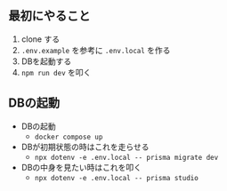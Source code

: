 
## 最初にやること

1. clone する
2. `.env.example` を参考に `.env.local` を作る
3. DBを起動する
4. `npm run dev` を叩く

## DBの起動

- DBの起動
  - `docker compose up`
- DBが初期状態の時はこれを走らせる
  - `npx dotenv -e .env.local -- prisma migrate dev`
- DBの中身を見たい時はこれを叩く
  - `npx dotenv -e .env.local -- prisma studio`
